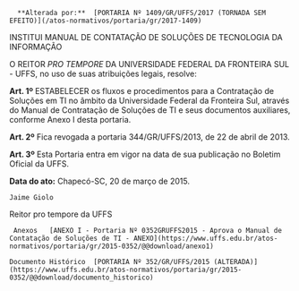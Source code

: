       **Alterada por:**  [PORTARIA Nº 1409/GR/UFFS/2017 (TORNADA SEM EFEITO)](/atos-normativos/portaria/gr/2017-1409) 

   INSTITUI MANUAL DE CONTATAÇÃO DE SOLUÇÕES DE TECNOLOGIA DA INFORMAÇÃO  

O REITOR *PRO TEMPORE* DA UNIVERSIDADE FEDERAL DA FRONTEIRA SUL - UFFS, no uso de suas atribuições legais, resolve:

 **Art. 1º** ESTABELECER os fluxos e procedimentos para a Contratação de Soluções em TI no âmbito da Universidade Federal da Fronteira Sul, através do Manual de Contratação de Soluções de TI e seus documentos auxiliares, conforme Anexo I desta portaria.

 **Art. 2º** Fica revogada a portaria 344/GR/UFFS/2013, de 22 de abril de 2013.

 **Art. 3º** Esta Portaria entra em vigor na data de sua publicação no Boletim Oficial da UFFS.

  

   **Data do ato:** Chapecó-SC, 20 de março de 2015.   
 

    Jaime Giolo   
 Reitor pro tempore da UFFS 

     Anexos   [ANEXO I - Portaria Nº 0352GRUFFS2015 - Aprova o Manual de Contatação de Soluções de TI - ANEXO](https://www.uffs.edu.br/atos-normativos/portaria/gr/2015-0352/@@download/anexo1)  

    Documento Histórico  [PORTARIA Nº 352/GR/UFFS/2015 (ALTERADA)](https://www.uffs.edu.br/atos-normativos/portaria/gr/2015-0352/@@download/documento_historico)     
      